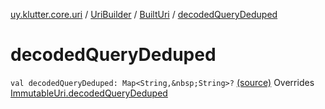 [uy.klutter.core.uri](../../index.md) / [UriBuilder](../index.md) / [BuiltUri](index.md) / [decodedQueryDeduped](.)


# decodedQueryDeduped
`val decodedQueryDeduped: Map<String,&nbsp;String>?` [(source)](https://github.com/kohesive/klutter/blob/master/core-jdk6/src/main/kotlin/uy/klutter/core/uri/UriBuilder.kt#L286)
Overrides [ImmutableUri.decodedQueryDeduped](../../-immutable-uri/decoded-query-deduped.md)


